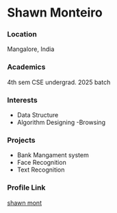 # Shawn Monteiro

### Location

Mangalore, India

### Academics

4th sem CSE undergrad. 2025 batch

### Interests

- Data Structure
- Algorithm Designing
-Browsing

### Projects

- Bank Mangament system
- Face Recognition
- Text Recognition

### Profile Link

[shawn mont](https://github.com/shawnmont772004)
